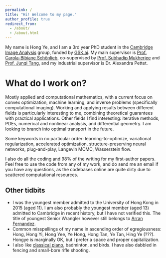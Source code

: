 ```yaml
---
permalink: /
title: "Hi! Welcome to my page."
author_profile: true
redirect_from: 
  - /about/
  - /about.html
---
```


My name is Hong Ye, and I am a 3rd year PhD student in the [Cambridge Image Analysis](https://www.damtp.cam.ac.uk/research/cia/cambridge-image-analysis) group, funded by [GSK.ai](https://gsk.ai/). My main supervisor is [Prof. Carola-Bibiane Schönlieb](https://www.damtp.cam.ac.uk/person/cbs31), co-supervised by [Prof. Subhadip Mukherjee](https://sites.google.com/view/subhadip-mukherjee/home) and [Prof. Junqi Tang](https://junqitang.com/), and my industrial supervisor is Dr. Alexandra Pettet.

What do I work on?
======
Mostly applied and computational mathematics, with a current focus on convex optimization, machine learning, and inverse problems (specifically computational imaging). Working and applying results between different fields is particularly interesting to me, combining theoretical guarantees with practical applications. Other fields I find interesting: iterative methods, PDEs, numerical and nonlinear analysis, and differential geometry. I am looking to branch into optimal transport in the future. 

Some keywords in no particular order: learning-to-optimize, variational regularization, accelerated optimization, structure-preserving neural networks, plug-and-play, Langevin MCMC, Wasserstein flow.

I also do all the coding and 98% of the writing for my first-author papers. Feel free to use the code from any of my work, and do send me an email if you have any questions, as the codebases online are quite dirty due to scattered computational resources.

Other tidbits
------
* I was the youngest member admitted to the University of Hong Kong in 2015 (aged 11). I am also probably the youngest member (aged 13) admitted to Cambridge in recent history, but I have not verified this. The title of youngest Senior Wrangler however still belongs to [Arran Fernandez](https://en.wikipedia.org/wiki/Arran_Fernandez).
* Common misspellings of my name in ascending order of egregiousness: Hong, Hong Yi, Hong Yee, Ye Hong, Hong Tan, Ye Tan, Hing Ye (???). Hongye is marginally OK, but I prefer a space and proper capitalization.
* I also like [classical piano](https://www.youtube.com/watch?v=ievpSwyvxoE), badminton, and birds. I have also dabbled in fencing and small-bore rifle shooting.